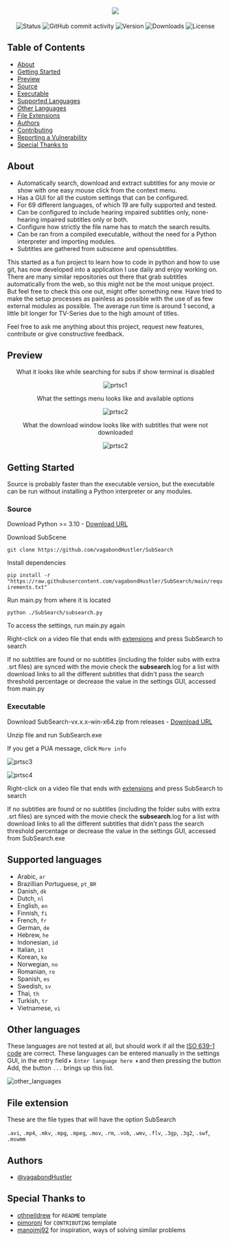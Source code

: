 <h1 align="center"><img src="https://raw.githubusercontent.com/vagabondHustler/SubSearch/main/assets/subsearch_transparent.png"/></h1>

<div align="center">

![Status](https://img.shields.io/badge/status-active-success?color=9fa65d&style=flat-square)
![GitHub commit activity](https://img.shields.io/github/commit-activity/m/vagabondhustler/subsearch?color=c49b5d&style=flat-square)
![Version](https://img.shields.io/github/v/release/vagabondHustler/SubSearch?color=de935e&display_name=tag&include_prereleases&style=flat-square)
![Downloads](https://img.shields.io/github/downloads/vagabondHustler/SubSearch/total?color=ba9888&style=flat-square)
![License](https://img.shields.io/github/license/vagabondhustler/SUbSearch?color=82a2bd&style=flat-square)

</div>

## Table of Contents

- [About](#about)
- [Getting Started](#getting_started_src)
- [Preview](#preview)
- [Source](#src)
- [Executable](#exe)
- [Supported Languages](#lsupport)
- [Other Languages](#not_support)
- [File Extensions](#file_ext)
- [Authors](#authors)
- [Contributing](https://github.com/vagabondHustler/SubSearch/blob/main/.github/CONTRIBUTING.md)
- [Reporting a Vulnerability](https://github.com/vagabondHustler/SubSearch/blob/main/.github/SECURITY.md)
- [Special Thanks to](#thanks)

## About <a name = "about"></a>

- Automatically search, download and extract subtitles for any movie or show with one easy mouse click from the context menu.
- Has a GUI for all the custom settings that can be configured.
- For 69 different languages, of which 19 are fully supported and tested.
- Can be configured to include hearing impaired subtitles only, none-hearing impaired subtitles only or both.
- Configure how strictly the file name has to match the search results.
- Can be ran from a compiled executable, without the need for a Python interpreter and importing modules.
- Subtitles are gathered from subscene and opensubtitles.

This started as a fun project to learn how to code in python and how to use git, has now developed into a application I use daily and enjoy working on. There are many similar repositories out there that grab subtitles automatically from the web, so this might not be the most unique project. But feel free to check this one out, might offer something new. Have tried to make the setup processes as painless as possible with the use of as few external modules as possible. The average run time is around 1 second, a little bit longer for TV-Series due to the high amount of titles.

Feel free to ask me anything about this project, request new features, contribute or give constructive feedback.

## Preview <a name = "preview"></a>

<div align="center">

What it looks like while searching for subs if show terminal is disabled

![prtsc1](https://raw.githubusercontent.com/vagabondHustler/SubSearch/main/assets/example21224.gif)

What the settings menu looks like and available options

![prtsc2](https://raw.githubusercontent.com/vagabondHustler/SubSearch/main/assets/gui_21227.png)

What the download window looks like with subtitles that were not downloaded

![prtsc2](https://raw.githubusercontent.com/vagabondHustler/SubSearch/main/assets/gui_dlw_2918.png)

</div>

## Getting Started <a name = "getting_started_src"></a>

Source is probably faster than the executable version, but the executable can be run without installing a Python interpreter or any modules.

### Source <a name = "src"></a>

Download Python >= 3.10 - [Download URL](https://www.python.org/downloads/)

Download SubScene

`git clone https://github.com/vagabondHustler/SubSearch`

Install dependencies

`pip install -r "https://raw.githubusercontent.com/vagabondHustler/SubSearch/main/requirements.txt"`

Run main.py from where it is located

`python ./SubSearch/subsearch.py`

To access the settings, run main.py again

Right-click on a video file that ends with [extensions](#file_ext) and press SubSearch to search

If no subtitles are found or no subtitles (including the folder subs with extra .srt files) are synced with the movie check the **subsearch**.log for a list with download links to all the different subtitles that didn't pass the search threshold percentage or decrease the value in the settings GUI, accessed from main.py

### Executable <a name = "exe"></a>

Download SubSearch-vx.x.x-win-x64.zip from releases - [Download URL](https://github.com/vagabondHustler/SubSearch/releases)

Unzip file and run SubSearch.exe

If you get a PUA message, click `More info`

![prtsc3](https://raw.githubusercontent.com/vagabondHustler/SubSearch/main/assets/moreinfo.png)

![prtsc4](https://raw.githubusercontent.com/vagabondHustler/SubSearch/main/assets/runanyway.png)

Right-click on a video file that ends with [extensions](#file_ext) and press SubSearch to search

If no subtitles are found or no subtitles (including the folder subs with extra .srt files) are synced with the movie check the **subsearch**.log for a list with download links to all the different subtitles that didn't pass the search threshold percentage or decrease the value in the settings GUI, accessed from SubSearch.exe

## Supported languages <a name = "lsupport"></a>

- Arabic, `ar`
- Brazillian Portuguese, `pt_BR`
- Danish, `dk`
- Dutch, `nl`
- English, `en`
- Finnish, `fi`
- French, `fr`
- German, `de`
- Hebrew, `he`
- Indonesian, `id`
- Italian, `it`
- Korean, `ko`
- Norwegian, `no`
- Romanian, `ro`
- Spanish, `es`
- Swedish, `sv`
- Thai, `th`
- Turkish, `tr`
- Vietnamese, `vi`

## Other languages <a name = "not_support"></a>

These languages are not tested at all, but should work if all the [ISO 639-1 code](https://en.wikipedia.org/wiki/List_of_ISO_639-1_codes) are correct. These languages can be entered manually in the settings GUI, in the entry field `🞂 Enter language here 🞀` and then pressing the button Add, the button `...` brings up this list.

![other_languages](https://raw.githubusercontent.com/vagabondHustler/SubSearch/main/assets/other_languages_21123.png)

## File extension <a name = "file_ext"></a>

These are the file types that will have the option SubSearch

`.avi`, `.mp4`, `.mkv`, `.mpg`, `.mpeg`, `.mov`, `.rm`, `.vob`, `.wmv`, `.flv`, `.3gp`, `.3g2`, `.swf`, `.mswmm`

## Authors <a name = "authors"></a>

- [@vagabondHustler](https://github.com/vagabondHustler)

## Special Thanks to <a name = "thanks"></a>

- [othneildrew](https://github.com/othneildrew/Best-README-Template) for `README` template
- [pimoroni](https://github.com/pimoroni/template-python/blob/master/.github/CONTRIBUTING.md) for `CONTRIBUTING` template
- [manojmj92](https://github.com/manojmj92/subtitle-downloader) for inspiration, ways of solving similar problems
